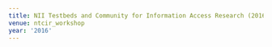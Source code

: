 ```yaml
---
title: NII Testbeds and Community for Information Access Research (2016)
venue: ntcir_workshop
year: '2016'
---
```

